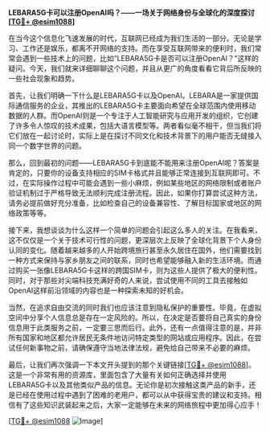 **LEBARA5G卡可以注册OpenAI吗？——一场关于网络身份与全球化的深度探讨[[TG💪+ @esim1088](https://t.me/s/esim1088)]**

在当今这个信息化飞速发展的时代，互联网已经成为我们生活的一部分。无论是学习、工作还是娱乐，都离不开网络的支持。而在享受互联网带来的便利时，我们常常会遇到一些技术上的问题，比如“LEBARA5G卡是否可以注册OpenAI？”这样的疑问。今天，我们就来详细聊聊这个问题，并且从更广的角度看看它背后所反映的一些社会现象和趋势。

首先，让我们明确一下什么是LEBARA5G卡以及OpenAI。LEBARA是一家提供国际通信服务的企业，其推出的LEBARA5G卡主要面向希望在全球范围内使用移动数据的人群。而OpenAI则是一个专注于人工智能研究与应用开发的组织，它创建了许多令人惊叹的技术成果，包括大语言模型等。两者看似毫不相干，但当我们将它们放在一起讨论时，实际上是在探讨不同文化和技术背景下的用户能否无缝接入同一个数字世界的问题。

那么，回到最初的问题——LEBARA5G卡到底能不能用来注册OpenAI呢？答案是肯定的，只要你的设备支持相应的SIM卡格式并且能够正常连接到互联网即可。不过，在实际操作过程中可能会遇到一些小麻烦，例如某些地区的网络限制或者账户验证机制过于严格导致无法顺利完成注册流程。因此，如果你打算尝试这种方法，请务必提前做好充分准备，比如检查自己的设备兼容性、了解目标国家或地区的网络政策等等。

接下来，我想谈谈为什么这样一个简单的问题会引起这么多人的关注。在我看来，这不仅仅是一个关于技术可行性的问题，更深层次上反映了全球化背景下个人身份认同的变化。随着越来越多的人开始跨境旅行甚至永久居住在国外，他们需要找到一种方式来保持与家乡朋友之间的联系，同时也希望能够融入新的生活环境。而通过购买一张像LEBARA5G卡这样的跨国SIM卡，则为这些人提供了极大的便利性。同时，对于那些对尖端科技充满好奇的人来说，尝试使用不同的工具去接触如OpenAI这样前沿领域的内容也是一种探索未知的好机会。

当然，在追求自由交流的同时我们也应该注意到隐私保护的重要性。毕竟，在虚拟空间中分享个人信息总是存在一定风险的。所以，在决定是否要将自己真实的身份信息用于此类服务之前，一定要三思而后行。此外，还有一点值得注意的是，并非所有国家和地区都允许居民无条件地访问特定类型的网站或应用程序。因此，在尝试任何新事物之前，请确保遵守当地法律法规，避免给自己带来不必要的麻烦。

最后，让我们再次强调一下本文开头提到的那个关键链接[[TG💪+ @esim1088](https://t.me/s/esim1088)]。这是一个非常有用的资源库，里面包含了大量有关如何正确选择并使用LEBARA5G卡以及其他类似产品的信息。无论你是初次接触这类产品的新手，还是已经在使用过程中遇到了困难的老用户，都可以从中获得宝贵的建议和支持。相信有了这些知识武装起来之后，大家一定能够在未来的网络旅程中更加得心应手！

[[TG💪+ @esim1088](https://t.me/s/esim1088) ![Image](https://i.postimg.cc/4NQfJmqS/Snipaste-2025-05-13-00-14-12.png)]